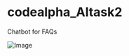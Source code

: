 # codealpha_AItask2
Chatbot for FAQs

![Image](https://github.com/user-attachments/assets/9196ce09-eb7a-4d17-b162-a73100e5f243)
